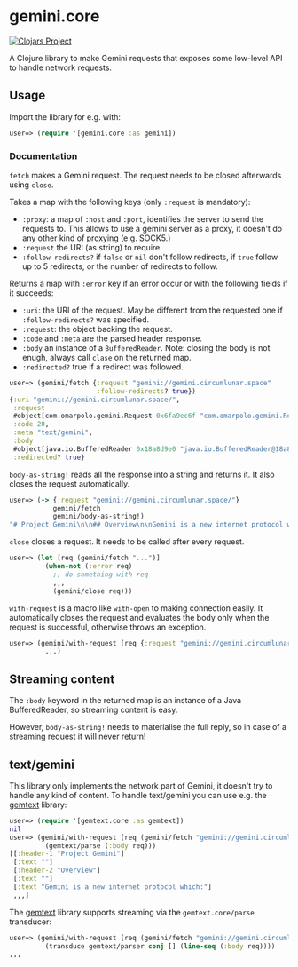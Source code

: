 # gemini.core

[![Clojars Project](https://img.shields.io/clojars/v/com.omarpolo/gemini.svg)](https://clojars.org/com.omarpolo/gemini)

A Clojure library to make Gemini requests that exposes some low-level
API to handle network requests.


## Usage

Import the library for e.g. with:

```clojure
user=> (require '[gemini.core :as gemini])
```

### Documentation

`fetch` makes a Gemini request.  The request needs to be closed
afterwards using `close`.

Takes a map with the following keys (only `:request` is mandatory):

 - `:proxy`: a map of `:host` and `:port`, identifies the server to
   send the requests to.  This allows to use a gemini server as a
   proxy, it doesn't do any other kind of proxying (e.g. SOCK5.)
 - `:request` the URI (as string) to require.
 - `:follow-redirects?` if `false` or `nil` don't follow redirects, if
   `true` follow up to 5 redirects, or the number of redirects to
   follow.

Returns a map with `:error` key if an error occur or with the
following fields if it succeeds:

 - `:uri`: the URI of the request.  May be different from the
   requested one if `:follow-redirects?` was specified.
 - `:request`: the object backing the request.
 - `:code` and `:meta` are the parsed header response.
 - `:body` an instance of a `BufferedReader`.  Note: closing the body
   is not enugh, always call `clase` on the returned map.
 - `:redirected?` true if a redirect was followed.

```clojure
user=> (gemini/fetch {:request "gemini://gemini.circumlunar.space"
                      :follow-redirects? true})
{:uri "gemini://gemini.circumlunar.space/",
 :request
 #object[com.omarpolo.gemini.Request 0x6fa9ec6f "com.omarpolo.gemini.Request@6fa9ec6f"],
 :code 20,
 :meta "text/gemini",
 :body
 #object[java.io.BufferedReader 0x18a8d9e0 "java.io.BufferedReader@18a8d9e0"],
 :redirected? true}
```

`body-as-string!` reads all the response into a string and returns it.
It also closes the request automatically.

```clojure
user=> (-> {:request "gemini://gemini.circumlunar.space/"}
           gemini/fetch
           gemini/body-as-string!)
"# Project Gemini\n\n## Overview\n\nGemini is a new internet protocol which..."
```

`close` closes a request.  It needs to be called after every request.

```clojure
user=> (let [req (gemini/fetch "...")]
         (when-not (:error req)
           ;; do something with req
           ,,,
           (gemini/close req)))
```

`with-request` is a macro like `with-open` to making connection
easily.  It automatically closes the request and evaluates the body
only when the request is successful, otherwise throws an exception.

```clojure
user=> (gemini/with-request [req {:request "gemini://gemini.circumlunar.space/"}]
         ,,,)
```


## Streaming content

The `:body` keyword in the returned map is an instance of a Java
BufferedReader, so streaming content is easy.

However, `body-as-string!` needs to materialise the full reply, so in
case of a streaming request it will never return!


## text/gemini

This library only implements the network part of Gemini, it doesn't
try to handle any kind of content.  To handle text/gemini you can use
e.g. the [gemtext][gemtext] library:

```clojure
user=> (require '[gemtext.core :as gemtext])
nil
user=> (gemini/with-request [req (gemini/fetch "gemini://gemini.circumlunar.space/")]
         (gemtext/parse (:body req)))
[[:header-1 "Project Gemini"]
 [:text ""]
 [:header-2 "Overview"]
 [:text ""]
 [:text "Gemini is a new internet protocol which:"]
 ,,,]
```

The [gemtext][gemtext] library supports streaming via the
`gemtext.core/parse` transducer:

```clojure
user=> (gemini/with-request [req (gemini/fetch "gemini://gemini.circumlunar.space/")]
         (transduce gemtext/parser conj [] (line-seq (:body req))))
,,,
```


[gemtext]: https://github.com/omar-polo/gemtext
